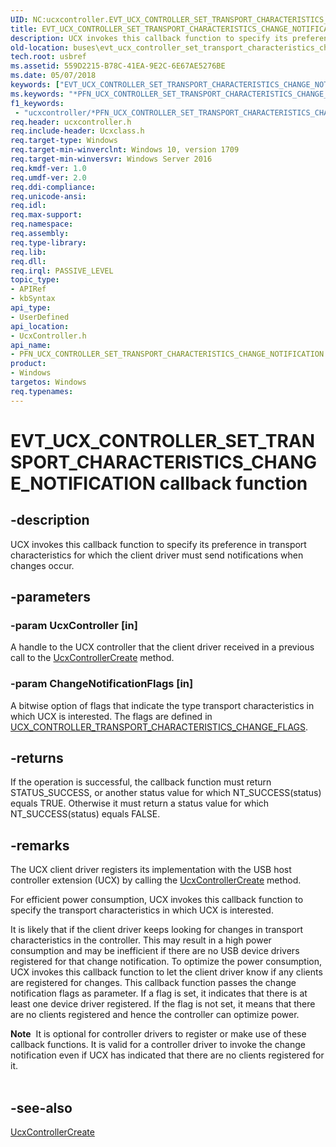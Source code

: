 ```yaml
---
UID: NC:ucxcontroller.EVT_UCX_CONTROLLER_SET_TRANSPORT_CHARACTERISTICS_CHANGE_NOTIFICATION
title: EVT_UCX_CONTROLLER_SET_TRANSPORT_CHARACTERISTICS_CHANGE_NOTIFICATION (ucxcontroller.h)
description: UCX invokes this callback function to specify its preference in transport characteristics for which the client driver must send notifications when changes occur.
old-location: buses\evt_ucx_controller_set_transport_characteristics_change_notification.htm
tech.root: usbref
ms.assetid: 559D2215-B78C-41EA-9E2C-6E67AE5276BE
ms.date: 05/07/2018
keywords: ["EVT_UCX_CONTROLLER_SET_TRANSPORT_CHARACTERISTICS_CHANGE_NOTIFICATION callback function"]
ms.keywords: "*PFN_UCX_CONTROLLER_SET_TRANSPORT_CHARACTERISTICS_CHANGE_NOTIFICATION, *PFN_UCX_CONTROLLER_SET_TRANSPORT_CHARACTERISTICS_CHANGE_NOTIFICATION callback function pointer [Buses], EVT_UCX_CONTROLLER_SET_TRANSPORT_CHARACTERISTICS_CHANGE_NOTIFICATION, EVT_UCX_CONTROLLER_SET_TRANSPORT_CHARACTERISTICS_CHANGE_NOTIFICATION callback, EvUcxControllerSetTransportCharacteristicsChangeNotification, EvUcxControllerSetTransportCharacteristicsChangeNotification callback function [Buses], buses.evt_ucx_controller_set_transport_characteristics_change_notification, ucxcontroller/EvUcxControllerSetTransportCharacteristicsChangeNotification"
f1_keywords:
 - "ucxcontroller/*PFN_UCX_CONTROLLER_SET_TRANSPORT_CHARACTERISTICS_CHANGE_NOTIFICATION"
req.header: ucxcontroller.h
req.include-header: Ucxclass.h
req.target-type: Windows
req.target-min-winverclnt: Windows 10, version 1709
req.target-min-winversvr: Windows Server 2016
req.kmdf-ver: 1.0
req.umdf-ver: 2.0
req.ddi-compliance: 
req.unicode-ansi: 
req.idl: 
req.max-support: 
req.namespace: 
req.assembly: 
req.type-library: 
req.lib: 
req.dll: 
req.irql: PASSIVE_LEVEL
topic_type:
- APIRef
- kbSyntax
api_type:
- UserDefined
api_location:
- UcxController.h
api_name:
- PFN_UCX_CONTROLLER_SET_TRANSPORT_CHARACTERISTICS_CHANGE_NOTIFICATION
product:
- Windows
targetos: Windows
req.typenames: 
---
```


# EVT_UCX_CONTROLLER_SET_TRANSPORT_CHARACTERISTICS_CHANGE_NOTIFICATION callback function


## -description


UCX invokes this callback function to specify its preference in transport characteristics for which the client driver must send notifications when changes occur. 


## -parameters




### -param UcxController [in]

 A handle to the UCX controller that the client driver received in a previous call to  the <a href="https://docs.microsoft.com/previous-versions/windows/hardware/drivers/mt188033(v=vs.85)">UcxControllerCreate</a> method.


### -param ChangeNotificationFlags [in]

 A bitwise option of flags that indicate the type transport characteristics in which UCX is interested. The flags are defined in <a href="https://docs.microsoft.com/windows-hardware/drivers/ddi/ucxcontroller/ns-ucxcontroller-_ucx_controller_transport_characteristics_change_flags">UCX_CONTROLLER_TRANSPORT_CHARACTERISTICS_CHANGE_FLAGS</a>.


## -returns



If the operation is successful, the callback function must return STATUS_SUCCESS, or another status value for which NT_SUCCESS(status) equals TRUE. Otherwise it must return a status value for which NT_SUCCESS(status) equals FALSE.




## -remarks



The UCX client driver registers its implementation with the USB host controller extension (UCX) by calling the <a href="https://docs.microsoft.com/previous-versions/windows/hardware/drivers/mt188033(v=vs.85)">UcxControllerCreate</a> method.

For efficient power consumption, UCX invokes this callback function to specify the transport characteristics in which UCX is interested. 

It is likely that if the client driver keeps looking for changes in transport characteristics in the controller. This may result in a high power consumption and may be inefficient if there are no USB device drivers registered for that change notification. To optimize the power consumption, UCX invokes this callback function to  let the client driver know if any clients are registered for changes. This callback function passes the change notification flags as parameter. If a flag is set, it indicates that there is at least one device driver registered. If the flag is not set, it means that there are no clients registered and hence the controller can optimize power. 

<div class="alert"><b>Note</b>  It is optional for controller drivers to register or make use of these callback functions. It is valid for a controller driver to invoke the change notification even if UCX has indicated that there are no clients registered for it.</div>
<div> </div>



## -see-also




<a href="https://docs.microsoft.com/previous-versions/windows/hardware/drivers/mt188033(v=vs.85)">UcxControllerCreate</a>
 

 


